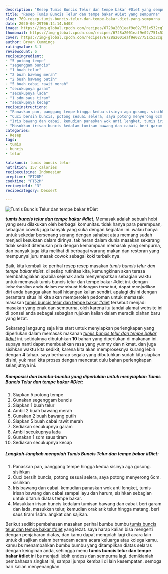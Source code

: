 ```yaml
---
description: "Resep Tumis Buncis Telur dan tempe bakar #Diet yang sempurna"
title: "Resep Tumis Buncis Telur dan tempe bakar #Diet yang sempurna"
slug: 769-resep-tumis-buncis-telur-dan-tempe-bakar-diet-yang-sempurna
date: 2020-06-29T06:14:14.640Z
image: https://img-global.cpcdn.com/recipes/6728a2001eaf9e02/751x532cq70/tumis-buncis-telur-dan-tempe-bakar-diet-foto-resep-utama.jpg
thumbnail: https://img-global.cpcdn.com/recipes/6728a2001eaf9e02/751x532cq70/tumis-buncis-telur-dan-tempe-bakar-diet-foto-resep-utama.jpg
cover: https://img-global.cpcdn.com/recipes/6728a2001eaf9e02/751x532cq70/tumis-buncis-telur-dan-tempe-bakar-diet-foto-resep-utama.jpg
author: Bryan Cummings
ratingvalue: 3.1
reviewcount: 6
recipeingredient:
- "5 potong tempe"
- "segenggam buncis"
- "1 buah telur"
- "2 buah bawang merah"
- "2 buah bawang putih"
- "5 buah cabai rawit merah"
- "secukupnya garam"
- "secukupnya lada"
- "1 sdm saus tiram"
- "secukupnya kecap"
recipeinstructions:
- "Panaskan pan, panggang tempe hingga kedua sisinya aga gosong. sisihkan"
- "Cuci bersih buncis, potong sesuai selera, saya potong menyerong 6cm. sisihkan"
- "Iris bawang dan cabai. kemudian panaskan wok anti lengket, tumis irisan bawang dan cabai sampai layu dan harum, sisihkan sebagian untuk ditaruh diatas tempe bakar."
- "Masukkan irisan buncis kedalam tumisan bawang dan cabai. beri garam dan lada, masukkan telur, kemudian orak arik telur hingga matang. beri saus tiram 1sdm. angkat dan sajikan."
categories:
- Resep
tags:
- tumis
- buncis
- telur

katakunci: tumis buncis telur 
nutrition: 157 calories
recipecuisine: Indonesian
preptime: "PT28M"
cooktime: "PT52M"
recipeyield: "3"
recipecategory: Dessert

---
```



![Tumis Buncis Telur dan tempe bakar #Diet](https://img-global.cpcdn.com/recipes/6728a2001eaf9e02/751x532cq70/tumis-buncis-telur-dan-tempe-bakar-diet-foto-resep-utama.jpg)

<b><i>tumis buncis telur dan tempe bakar #diet</i></b>, Memasak adalah sebuah hobi yang seru dilakukan oleh berbagai komunitas. tidak hanya para perempuan, sebagian cowok juga banyak yang suka dengan kegiatan ini. walau hanya untuk sekedar bersenang senang dengan sahabat atau memang sudah menjadi kesukaan dalam dirinya. tak heran dalam dunia masakan sekarang tidak sedikit ditemukan pria dengan kemampuan memasak yang sempurna, dan banyak juga kita melihat di berbagai warung makan dan restoran yang mempunyai juru masak cowok sebagai koki terbaik nya.

Baik, kita kembali ke perihal resep resep masakan <i>tumis buncis telur dan tempe bakar #diet</i>. di setiap rutinitas kita, kemungkinan akan terasa membahagiakan apabila sejenak anda menyempatkan sebagian waktu untuk memasak tumis buncis telur dan tempe bakar #diet ini. dengan keberhasilan anda dalam membuat hidangan tersebut, dapat menjadikan diri anda bangga akan hasil hidangan kalian sendiri. apalagi disini dengan perantara situs ini kita akan memperoleh pedoman untuk memasak masakan <u>tumis buncis telur dan tempe bakar #diet</u> tersebut menjadi masakan yang enak dan sempurna, oleh karena itu tandai alamat website ini di ponsel anda sebagai sebagian rujukan kalian dalam meracik olahan baru yang lezat.




Sekarang langsung saja kita start untuk menyiapkan perlengkapan yang diperlukan dalam memasak makanan <u><i>tumis buncis telur dan tempe bakar #diet</i></u> ini. setidaknya dibutuhkan <b>10</b> bahan yang diperlukan di makanan ini. supaya nanti dapat membuahkan rasa yang yummy dan nikmat. dan juga sisihkan waktu kita sedikit, karena kita akan memprosesnya kurang lebih dengan <b>4</b> tahap. saya berharap segala yang dibutuhkan sudah kita siapkan disini, yuk mari kita proses dengan mencatat dulu bahan perlengkapan selanjutnya ini.

<!--inarticleads1-->

##### Komposisi dan bumbu-bumbu yang diperlukan untuk menyiapkan Tumis Buncis Telur dan tempe bakar #Diet:

1. Siapkan 5 potong tempe
1. Gunakan segenggam buncis
1. Siapkan 1 buah telur
1. Ambil 2 buah bawang merah
1. Gunakan 2 buah bawang putih
1. Siapkan 5 buah cabai rawit merah
1. Sediakan secukupnya garam
1. Ambil secukupnya lada
1. Gunakan 1 sdm saus tiram
1. Sediakan secukupnya kecap




<!--inarticleads2-->

##### Langkah-langkah mengolah Tumis Buncis Telur dan tempe bakar #Diet:

1. Panaskan pan, panggang tempe hingga kedua sisinya aga gosong. sisihkan
1. Cuci bersih buncis, potong sesuai selera, saya potong menyerong 6cm. sisihkan
1. Iris bawang dan cabai. kemudian panaskan wok anti lengket, tumis irisan bawang dan cabai sampai layu dan harum, sisihkan sebagian untuk ditaruh diatas tempe bakar.
1. Masukkan irisan buncis kedalam tumisan bawang dan cabai. beri garam dan lada, masukkan telur, kemudian orak arik telur hingga matang. beri saus tiram 1sdm. angkat dan sajikan.




Berikut sedikit pembahasan masakan perihal bumbu bumbu <u>tumis buncis telur dan tempe bakar #diet</u> yang lezat. saya harap kalian bisa mengerti dengan penjabaran diatas, dan kamu dapat mengolah lagi di acara lain untuk di sajikan dalam bermacam acara acara keluarga atau kolega kamu. kamu bs menambahkan bumbu bumbu yang ditampilkan diatas selaras dengan keinginan anda, sehingga menu <b>tumis buncis telur dan tempe bakar #diet</b> ini bs menjadi lebih endess dan sempurna lagi. demikianlah pembahasan singkat ini, sampai jumpa kembali di lain kesempatan. semoga hari kalian menyenangkan.
